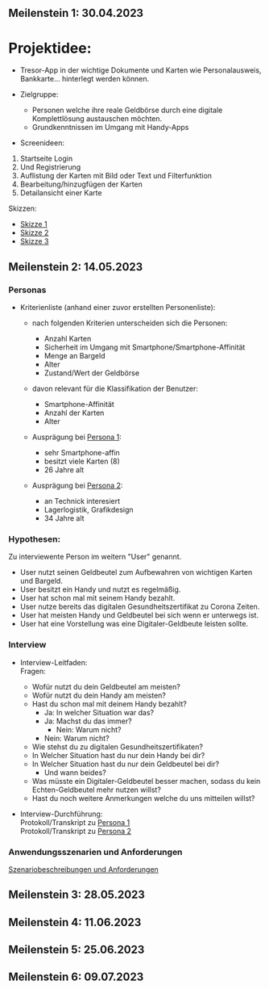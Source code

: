 

## Meilenstein 1: 30.04.2023

# Projektidee:
- Tresor-App in der wichtige Dokumente und Karten wie Personalausweis, Bankkarte… hinterlegt werden können.

- Zielgruppe: 
    - Personen welche ihre reale Geldbörse durch eine digitale Komplettlösung austauschen möchten.
    - Grundkenntnissen im Umgang mit Handy-Apps

- Screenideen:
1. Startseite Login
2. Und Registrierung
3. Auflistung der Karten mit Bild oder Text und Filterfunktion
4. Bearbeitung/hinzugfügen der Karten
5. Detailansicht einer Karte

Skizzen: 
- [Skizze 1](./Meilenstein_1/Skizzen/Skizzen_01.jpg)
- [Skizze 2](./Meilenstein_1/Skizzen/Skizze_02.pdf)
- [Skizze 3](./Meilenstein_1/Skizzen/Skizze_03.pdf)



## Meilenstein 2: 14.05.2023
### Personas
- Kriterienliste (anhand einer zuvor erstellten Personenliste):
    - nach folgenden Kriterien unterscheiden sich die Personen:
        - Anzahl Karten
	    - Sicherheit im Umgang mit Smartphone/Smartphone-Affinität
	    - Menge an Bargeld
	    - Alter
        - Zustand/Wert der Geldbörse
    - davon relevant für die Klassifikation der Benutzer:
        - Smartphone-Affinität
        - Anzahl der Karten
        - Alter
    - Ausprägung bei [Persona 1](./Meilenstein_2/Stereotypen/Thai_-_Stereotyp_Trang_Nguyen.pdf): 
        - sehr Smartphone-affin
        - besitzt viele Karten (8)
        - 26 Jahre alt
    
    - Ausprägung bei [Persona 2](./Meilenstein_2/Stereotypen/Friedrich_-_Stereotyp_Nils_Schinko.pdf):
        - an Technick interesiert
        - Lagerlogistik, Grafikdesign
        - 34 Jahre alt

### Hypothesen:
Zu interviewente Person im weitern "User" genannt.
- User nutzt seinen Geldbeutel zum Aufbewahren von wichtigen Karten und Bargeld. 
- User besitzt ein Handy und nutzt es regelmäßig.
- User hat schon mal mit seinem Handy bezahlt.
- User nutze bereits das digitalen Gesundheitszertifikat zu Corona Zeiten.
- User hat meisten Handy und Geldbeutel bei sich wenn er unterwegs ist.
- User hat eine Vorstellung was eine Digitaler-Geldbeute leisten sollte.

### Interview
- Interview-Leitfaden:<br>
Fragen:
    - Wofür nutzt du dein Geldbeutel am meisten?
    - Wofür nutzt du dein Handy am meisten?
    - Hast du schon mal mit deinem Handy bezahlt?
        - Ja: In welcher Situation war das?
        - Ja: Machst du das immer?
            - Nein: Warum nicht?
        - Nein: Warum nicht?
    - Wie stehst du zu digitalen Gesundheitszertifikaten?
    - In Welcher Situation hast du nur dein Handy bei dir?
    - In Welcher Situation hast du nur dein Geldbeutel bei dir?
        - Und wann beides?
    - Was müsste ein Digitaler-Geldbeutel besser machen, sodass du kein Echten-Geldbeutel mehr nutzen willst?
    - Hast du noch weitere Anmerkungen welche du uns mitteilen willst?

- Interview-Durchführung:<br>
Protokoll/Transkript zu [Persona 1](./Meilenstein_2/Interviewprotokolle/Interview_Protokoll_Trang.md)<br>
Protokoll/Transkript zu [Persona 2](./Meilenstein_2/Interviewprotokolle/Interview_Protokoll_Nils.md)

### Anwendungsszenarien und Anforderungen
[Szenariobeschreibungen und Anforderungen](./Meilenstein_2/Szenariobeschreibungen_und_Anforderungen.md)<br>

## Meilenstein 3: 28.05.2023

## Meilenstein 4: 11.06.2023

## Meilenstein 5: 25.06.2023

## Meilenstein 6: 09.07.2023

